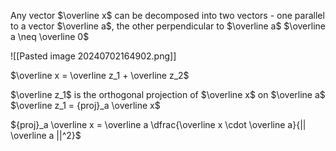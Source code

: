 Any vector $\overline x$ can be decomposed into two vectors - one parallel to a vector $\overline a$, the other perpendicular to $\overline a$
	$\overline a \neq \overline 0$

![[Pasted image 20240702164902.png]]

$\overline x = \overline z_1 + \overline z_2$

$\overline z_1$ is the orthogonal projection of $\overline x$ on $\overline a$
$\overline z_1 = {proj}_a \overline x$

${proj}_a \overline x = \overline a \dfrac{\overline x \cdot \overline a}{|| \overline a ||^2}$

